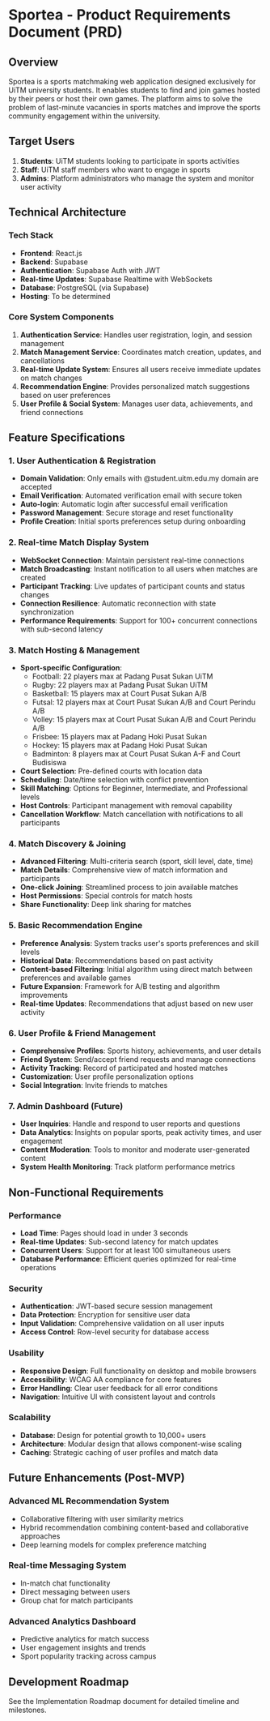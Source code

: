 # Sportea - Product Requirements Document (PRD)

## Overview
Sportea is a sports matchmaking web application designed exclusively for UiTM university students. It enables students to find and join games hosted by their peers or host their own games. The platform aims to solve the problem of last-minute vacancies in sports matches and improve the sports community engagement within the university.

## Target Users
1. **Students**: UiTM students looking to participate in sports activities
2. **Staff**: UiTM staff members who want to engage in sports
3. **Admins**: Platform administrators who manage the system and monitor user activity

## Technical Architecture

### Tech Stack
- **Frontend**: React.js
- **Backend**: Supabase
- **Authentication**: Supabase Auth with JWT
- **Real-time Updates**: Supabase Realtime with WebSockets
- **Database**: PostgreSQL (via Supabase)
- **Hosting**: To be determined

### Core System Components
1. **Authentication Service**: Handles user registration, login, and session management
2. **Match Management Service**: Coordinates match creation, updates, and cancellations
3. **Real-time Update System**: Ensures all users receive immediate updates on match changes
4. **Recommendation Engine**: Provides personalized match suggestions based on user preferences
5. **User Profile & Social System**: Manages user data, achievements, and friend connections

## Feature Specifications

### 1. User Authentication & Registration
- **Domain Validation**: Only emails with @student.uitm.edu.my domain are accepted
- **Email Verification**: Automated verification email with secure token
- **Auto-login**: Automatic login after successful email verification
- **Password Management**: Secure storage and reset functionality
- **Profile Creation**: Initial sports preferences setup during onboarding

### 2. Real-time Match Display System
- **WebSocket Connection**: Maintain persistent real-time connections
- **Match Broadcasting**: Instant notification to all users when matches are created
- **Participant Tracking**: Live updates of participant counts and status changes
- **Connection Resilience**: Automatic reconnection with state synchronization
- **Performance Requirements**: Support for 100+ concurrent connections with sub-second latency

### 3. Match Hosting & Management
- **Sport-specific Configuration**:
  - Football: 22 players max at Padang Pusat Sukan UiTM
  - Rugby: 22 players max at Padang Pusat Sukan UiTM
  - Basketball: 15 players max at Court Pusat Sukan A/B
  - Futsal: 12 players max at Court Pusat Sukan A/B and Court Perindu A/B
  - Volley: 15 players max at Court Pusat Sukan A/B and Court Perindu A/B
  - Frisbee: 15 players max at Padang Hoki Pusat Sukan
  - Hockey: 15 players max at Padang Hoki Pusat Sukan
  - Badminton: 8 players max at Court Pusat Sukan A-F and Court Budisiswa
- **Court Selection**: Pre-defined courts with location data
- **Scheduling**: Date/time selection with conflict prevention
- **Skill Matching**: Options for Beginner, Intermediate, and Professional levels
- **Host Controls**: Participant management with removal capability
- **Cancellation Workflow**: Match cancellation with notifications to all participants

### 4. Match Discovery & Joining
- **Advanced Filtering**: Multi-criteria search (sport, skill level, date, time)
- **Match Details**: Comprehensive view of match information and participants
- **One-click Joining**: Streamlined process to join available matches
- **Host Permissions**: Special controls for match hosts
- **Share Functionality**: Deep link sharing for matches

### 5. Basic Recommendation Engine
- **Preference Analysis**: System tracks user's sports preferences and skill levels
- **Historical Data**: Recommendations based on past activity
- **Content-based Filtering**: Initial algorithm using direct match between preferences and available games
- **Future Expansion**: Framework for A/B testing and algorithm improvements
- **Real-time Updates**: Recommendations that adjust based on new user activity

### 6. User Profile & Friend Management
- **Comprehensive Profiles**: Sports history, achievements, and user details
- **Friend System**: Send/accept friend requests and manage connections
- **Activity Tracking**: Record of participated and hosted matches
- **Customization**: User profile personalization options
- **Social Integration**: Invite friends to matches

### 7. Admin Dashboard (Future)
- **User Inquiries**: Handle and respond to user reports and questions
- **Data Analytics**: Insights on popular sports, peak activity times, and user engagement
- **Content Moderation**: Tools to monitor and moderate user-generated content
- **System Health Monitoring**: Track platform performance metrics

## Non-Functional Requirements

### Performance
- **Load Time**: Pages should load in under 3 seconds
- **Real-time Updates**: Sub-second latency for match updates
- **Concurrent Users**: Support for at least 100 simultaneous users
- **Database Performance**: Efficient queries optimized for real-time operations

### Security
- **Authentication**: JWT-based secure session management
- **Data Protection**: Encryption for sensitive user data
- **Input Validation**: Comprehensive validation on all user inputs
- **Access Control**: Row-level security for database access

### Usability
- **Responsive Design**: Full functionality on desktop and mobile browsers
- **Accessibility**: WCAG AA compliance for core features
- **Error Handling**: Clear user feedback for all error conditions
- **Navigation**: Intuitive UI with consistent layout and controls

### Scalability
- **Database**: Design for potential growth to 10,000+ users
- **Architecture**: Modular design that allows component-wise scaling
- **Caching**: Strategic caching of user profiles and match data

## Future Enhancements (Post-MVP)

### Advanced ML Recommendation System
- Collaborative filtering with user similarity metrics
- Hybrid recommendation combining content-based and collaborative approaches
- Deep learning models for complex preference matching

### Real-time Messaging System
- In-match chat functionality
- Direct messaging between users
- Group chat for match participants

### Advanced Analytics Dashboard
- Predictive analytics for match success
- User engagement insights and trends
- Sport popularity tracking across campus

## Development Roadmap
See the Implementation Roadmap document for detailed timeline and milestones.
